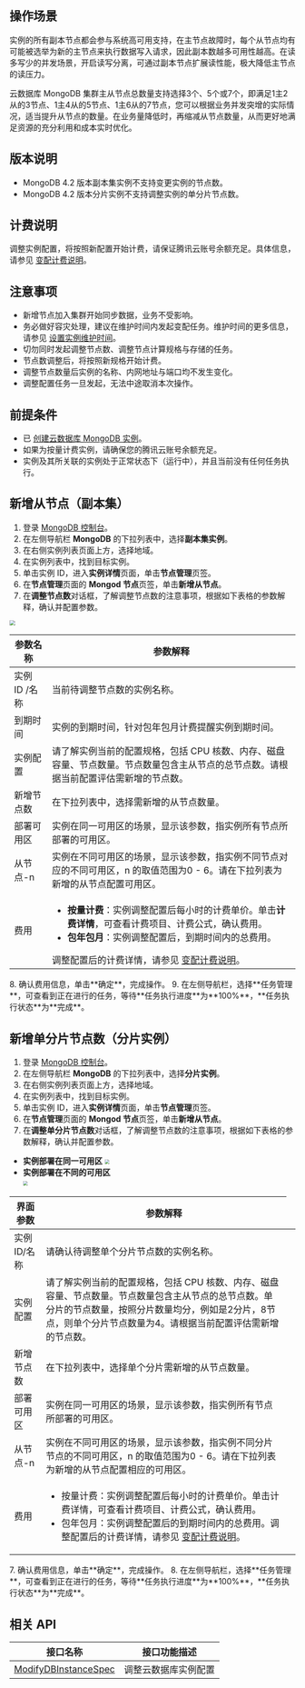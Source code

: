 ## 操作场景

实例的所有副本节点都会参与系统高可用支持，在主节点故障时，每个从节点均有可能被选举为新的主节点来执行数据写入请求，因此副本数越多可用性越高。在读多写少的并发场景，开启读写分离，可通过副本节点扩展读性能，极大降低主节点的读压力。 

云数据库 MongoDB 集群主从节点总数量支持选择3个、5个或7个，即满足1主2从的3节点、1主4从的5节点、1主6从的7节点，您可以根据业务并发突增的实际情况，适当提升从节点的数量。在业务量降低时，再缩减从节点数量，从而更好地满足资源的充分利用和成本实时优化。

## 版本说明

- MongoDB 4.2 版本副本集实例不支持变更实例的节点数。
- MongoDB 4.2 版本分片实例不支持调整实例的单分片节点数。

## 计费说明

调整实例配置，将按照新配置开始计费，请保证腾讯云账号余额充足。具体信息，请参见 [变配计费说明](https://cloud.tencent.com/document/product/240/64503)。

## 注意事项
- 新增节点加入集群开始同步数据，业务不受影响。
- 务必做好容灾处理，建议在维护时间内发起变配任务。维护时间的更多信息，请参见 [设置实例维护时间](https://cloud.tencent.com/document/product/240/19910)。
- 切勿同时发起调整节点数、调整节点计算规格与存储的任务。
- 节点数调整后，将按照新规格开始计费。
- 调整节点数量后实例的名称、内网地址与端口均不发生变化。
- 调整配置任务一旦发起，无法中途取消本次操作。

## 前提条件

- 已 [创建云数据库 MongoDB 实例](https://cloud.tencent.com/document/product/240/3551)。
- 如果为按量计费实例，请确保您的腾讯云账号余额充足。
- 实例及其所关联的实例处于正常状态下（运行中），并且当前没有任何任务执行。

## 新增从节点（副本集）

1. 登录 [MongoDB 控制台](https://console.cloud.tencent.com/mongodb)。
2. 在左侧导航栏 **MongoDB** 的下拉列表中，选择**副本集实例**。
3. 在右侧实例列表页面上方，选择地域。
4. 在实例列表中，找到目标实例。
5. 单击实例 ID，进入**实例详情**页面，单击**节点管理**页签。
6. 在**节点管理**页面的 **Mongod 节点**页签，单击**新增从节点**。
7. 在**调整节点数**对话框，了解调整节点数的注意事项，根据如下表格的参数解释，确认并配置参数。
<img src="https://qcloudimg.tencent-cloud.cn/raw/e5169f699f2dfe0c5d15f61f301022ea.png" style="zoom:60%;" />
<table class="table-striped">
<tbody>
<thead><tr><th>参数名称</th><th>参数解释</th></tr></thead>
<tr>
<td>实例 ID /名称</td>
<td>当前待调整节点数的实例名称。</td></tr>	
<tr>
<td>到期时间</td>
<td>实例的到期时间，针对包年包月计费提醒实例到期时间。</td></tr>
<tr>
<td>实例配置</td>
<td>请了解实例当前的配置规格，包括 CPU 核数、内存、磁盘容量、节点数量。节点数量包含主从节点的总节点数。请根据当前配置评估需新增的节点数。</td>    </tr>	
<tr>
<td>新增节点数</td>
<td>在下拉列表中，选择需新增的从节点数量。</td>   </tr>
<tr>
<td>部署可用区</td>
<td>实例在同一可用区的场景，显示该参数，指实例所有节点所部署的可用区。</td>    </tr>
<tr>
<td>从节点-n</td>
<td>实例在不同可用区的场景，显示该参数，指实例不同节点对应的不同可用区，n 的取值范围为0 - 6。请在下拉列表为新增的从节点配置可用区。</td>    </tr>
<tr>
<td>费用</td>
<td><ul><li><b>按量计费</b>：实例调整配置后每小时的计费单价。单击<b>计费详情</b>，可查看计费项目、计费公式，确认费用。</li><li><b>包年包月</b>：实例调整配置后，到期时间内的总费用。</li></ul>调整配置后的计费详情，请参见 <a href="https://cloud.tencent.com/document/product/240/64503">变配计费说明</a>。</td></tr>
</tbody></table>
8. 确认费用信息，单击**确定**，完成操作。
9. 在左侧导航栏，选择**任务管理**，可查看到正在进行的任务，等待**任务执行进度**为**100%**，**任务执行状态**为**完成**。

## 新增单分片节点数（分片实例）

1. 登录 [MongoDB 控制台](https://console.cloud.tencent.com/mongodb)。
2. 在左侧导航栏 **MongoDB** 的下拉列表中，选择**分片实例**。
3. 在右侧实例列表页面上方，选择地域。
4. 在实例列表中，找到目标实例。
5. 单击实例 ID，进入**实例详情**页面，单击**节点管理**页签。
6. 在**节点管理**页面的 **Mongod 节点**页签，单击**新增从节点**。
7. 在**调整单分片节点数**对话框，了解调整节点数的注意事项，根据如下表格的参数解释，确认并配置参数。
 - **实例部署在同一可用区**
   <img src="https://qcloudimg.tencent-cloud.cn/raw/b195d35bc4b469e24f200399b707b2ce.png" style="zoom: 50%;" />
 - **实例部署在不同的可用区**<br>
   <img src="https://qcloudimg.tencent-cloud.cn/raw/5b98a4a78e638d9e02b1b18bf2f558ef.png" style="zoom: 50%;" />
<table>
<thead><tr><th>界面参数</th><th>参数解释</th></tr></thead>
<tbody><tr>
<td>实例 ID/名称</td>
<td>请确认待调整单个分片节点数的实例名称。</td>
<td></td>
</tr>
<tr>
<td>实例配置</td>
<td>请了解实例当前的配置规格，包括 CPU 核数、内存、磁盘容量、节点数量。节点数量包含主从节点的总节点数。单分片的节点数量，按照分片数量均分，例如是2分片，8节点，则单个分片节点数量为4。请根据当前配置评估需新增的节点数。</td>
<td></td>
</tr>
<tr>
<td>新增节点数</td>
<td>在下拉列表中，选择单个分片需新增的从节点数量。</td>
</tr>
<tr>
<td>部署可用区</td>
<td>实例在同一可用区的场景，显示该参数，指实例所有节点所部署的可用区。</td>
</tr>
<tr>
<td>从节点-n</td>
<td>实例在不同可用区的场景，显示该参数，指实例不同分片节点的不同可用区，n 的取值范围为0 - 6。请在下拉列表为新增的从节点配置相应的可用区。</td>
</tr>
<tr>
<td>费用</td>
<td><ul><li>按量计费：实例调整配置后每小时的计费单价。单击计费详情，可查看计费项目、计费公式，确认费用。</li><li>包年包月：实例调整配置后的到期时间内的总费用。调整配置后的计费详情，请参见 <a href="https://cloud.tencent.com/document/product/240/64503">变配计费说明</a>。</li></ul></td>
</tr>
</tbody></table>
7. 确认费用信息，单击**确定**，完成操作。
8. 在左侧导航栏，选择**任务管理**，可查看到正在进行的任务，等待**任务执行进度**为**100%**，**任务执行状态**为**完成**。

## 相关 API

| 接口名称                                                 | 接口功能描述     |
| ------------------------------------------------------------ | -------------------- |
| [ModifyDBInstanceSpec](https://cloud.tencent.com/document/product/240/38565) | 调整云数据库实例配置 |

